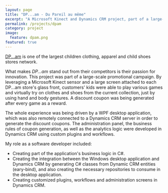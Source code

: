 ```yaml
---
layout: page
title: "DP...am - Du Pareil au même"
excerpt: "A Microsoft Kinect and Dynamics CRM project, part of a large-scale promotional campaign"
permalink: /projects/dpam
category: project
image:
  feature: dpam.png
featured: true
---
```


[DP...am](http://www.dpam.gr/) is one of the largest children clothing, apparel and child shoes stores network. 

What makes *DP...am* stand out from their competitors is their passion for innovation. This project was part of a large-scale promotional campaign. By leveraging a Microsoft Kinect sensor and a large screen attached to each DP...am store's glass front, customers' kids were able to play various games and virtually try on clothes and shoes from the current collection, just by using hand and body gestures. A discount coupon was being generated after every game as a reward.

The whole experience was being driven by a WPF desktop application, which was also remotely connected to a Dynamics CRM server in order to generate the discount coupons. The administration panel, the business rules of coupon generation, as well as the analytics logic were developed in Dynamics CRM using custom plugins and workflows.

My role as a software developer included:

* Creating part of the application's business logic in C#.
* Creating the integration between the Windows desktop application and Dynamics CRM by generating C# classes from Dynamic CRM entities (eary-bind), and also creating the necessary repositories to consume in the desktop application.
* Creating customized plugins, workflows and administration screens in Dynamics CRM.
